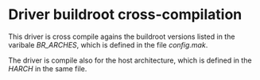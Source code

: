 # Driver buildroot cross-compilation

This driver is cross compile agains the buildroot versions listed in the varibale *BR_ARCHES*, which is defined in the file *config.mak*.

The driver is compile also for the host architecture, which is defined in the *HARCH* in the same file.
